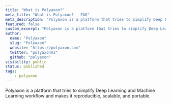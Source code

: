 ```yaml
---
title: "What is Polyaxon?"
meta_title: "What is Polyaxon? - FAQ"
meta_description: "Polyaxon is a platform that tries to simplify Deep Learning and Machine Learning workflows, and makes it reproducible, scalable, and portable."
featured: false
custom_excerpt: "Polyaxon is a platform that tries to simplify Deep Learning and Machine Learning workflows, and makes it reproducible, scalable, and portable."
author:
  name: "Polyaxon"
  slug: "Polyaxon"
  website: "https://polyaxon.com"
  twitter: "polyaxonAI"
  github: "polyaxon"
visibility: public
status: published
tags:
    - polyaxon
---
```


Polyaxon is a platform that tries to simplify Deep Learning and Machine Learning workflow and makes it reproducible, scalable, and portable.
